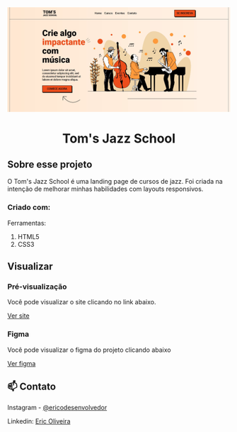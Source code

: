 <img src=".github/preview-toms-jazz-school.jpg" alt="Pré-visualização do site toms jazz school." />

<br>

<h1 align="center">Tom's Jazz School</h1>

<!-- ABOUT THE PROJECT -->
## Sobre esse projeto

O Tom's Jazz School é uma landing page de cursos de jazz. Foi criada na intenção de melhorar minhas habilidades com layouts responsivos.

### Criado com:

Ferramentas:  

1. HTML5
2. CSS3

<!-- GETTING STARTED -->
## Visualizar 

### Pré-visualização

Você pode visualizar o site clicando no link abaixo.

[Ver site](https://ericodesenvolvedor.github.io/toms-jazz-school/)

### Figma

Você pode visualizar o figma do projeto clicando abaixo

[Ver figma](https://www.figma.com/file/76GJ4uK7PyKeAo6dcpVyjA/Tom's-Jazz-School?node-id=0%3A1&t=VTeJv2u21v8jkayO-1)

<!-- CONTACT -->
## 📫 Contato

Instagram - [@ericodesenvolvedor](https://instagram.com/ericodesenvolvedor/)

Linkedin: [Eric Oliveira](https://www.linkedin.com/in/eric-de-oliveira-pereira/)